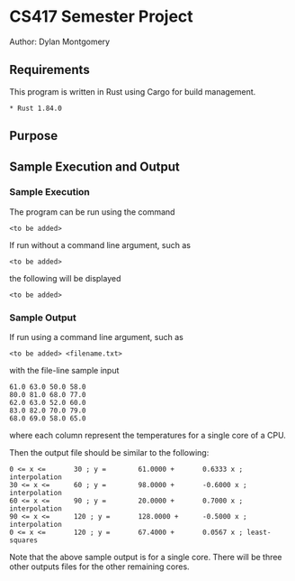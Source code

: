 # CS417 Semester Project
Author: Dylan Montgomery

## Requirements

This program is written in Rust using Cargo for build management. 

    * Rust 1.84.0

## Purpose

## Sample Execution and Output

### Sample Execution

The program can be run using the command

    <to be added>

If run without a command line argument, such as 

    <to be added>

the following will be displayed

    <to be added>

### Sample Output

If run using a command line argument, such as 

    <to be added> <filename.txt>

with the file-line sample input

    61.0 63.0 50.0 58.0
    80.0 81.0 68.0 77.0
    62.0 63.0 52.0 60.0
    83.0 82.0 70.0 79.0
    68.0 69.0 58.0 65.0

where each column represent the temperatures for a single core of a CPU. 

Then the output file should be similar to the following:

    0 <= x <=       30 ; y =        61.0000 +       0.6333 x ; interpolation
    30 <= x <=      60 ; y =        98.0000 +       -0.6000 x ; interpolation
    60 <= x <=      90 ; y =        20.0000 +       0.7000 x ; interpolation
    90 <= x <=      120 ; y =       128.0000 +      -0.5000 x ; interpolation
    0 <= x <=       120 ; y =       67.4000 +       0.0567 x ; least-squares

Note that the above sample output is for a single core. There will be three other outputs files
for the other remaining cores. 
